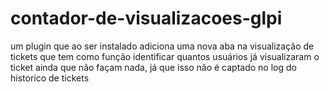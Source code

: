 # contador-de-visualizacoes-glpi
um plugin que ao ser instalado adiciona uma nova aba na visualização de tickets que tem como função identificar quantos usuários já visualizaram o ticket ainda que não façam nada, já que isso não é captado no log do historico de tickets
